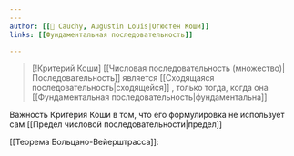 ```yaml
---
---
author: [[👤 Cauchy, Augustin Louis|Огюстен Коши]]
links: [[Фундаментальная последовательность]]

---
```


> [!Критерий Коши]
> [[Числовая последовательность (множество)|Последовательность]] является [[Сходящаяся последовательность|сходящейся]] , только тогда, когда она [[Фундаментальная последовательность|фундаментальна]]

Важность Критерия Коши в том, что его формулировка не использует сам [[Предел числовой последовательности|предел]]

[[Теорема Больцано-Вейерштрасса]]:
